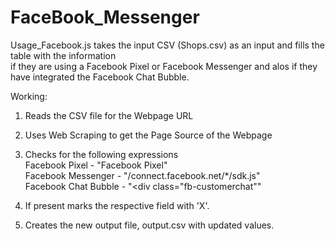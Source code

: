 # FaceBook_Messenger

Usage_Facebook.js takes the input CSV (Shops.csv) as an input and fills the table with the information   
if they are using a Facebook Pixel or 
Facebook Messenger and alos if they have integrated the Facebook Chat Bubble.

Working:  
1.  Reads the CSV file for the Webpage URL  
  
2.  Uses Web Scraping to get the Page Source of the Webpage  
  
3.  Checks for the following expressions  
    Facebook Pixel - "Facebook Pixel"  
    Facebook Messenger - "/connect.facebook.net/*/sdk.js"  
    Facebook Chat Bubble - "<div class=\"fb-customerchat\""  
  
4.  If present marks the respective field with 'X'.  
  
5.  Creates the new output file, output.csv with updated values.  


  


